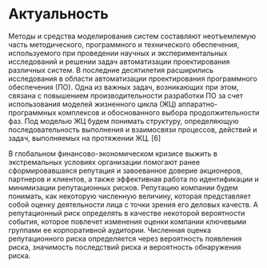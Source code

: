 # Актуальность
Методы и средства моделирования систем составляют неотъемлемую часть методического, программного и технического обеспечения, используемого при проведении научных и экспериментальных исследований и решении задач автоматизации проектирования различных систем. В последние десятилетия расширились исследования в области автоматизации проектирования программного обеспечения (ПО). Одна из важных задач, возникающих при этом, связана с повышением производительности разработки ПО за счет использования моделей жизненного цикла (ЖЦ) аппаратно-программных комплексов и обоснованного выбора продолжительности фаз. Под моделью ЖЦ будем понимать структуру, определяющую последовательность выполнения и взаимосвязи процессов, действий и задач, выполняемых на протяжении ЖЦ. [6]

В глобальном финансово-экономическом кризисе выжить в экстремальных условиях организации помогают ранее сформировавшаяся репутация и завоеванное доверие акционеров, партнеров и клиентов, а также эффективная работа по идентификации и минимизации репутационных рисков. Репутацию компании будем понимать, как некоторую численную величину, которая представляет собой оценку деятельности лица с точки зрения его деловых качеств. А репутационный риск определять в качестве некоторой вероятности события, которое повлечет изменения оценки компании ключевыми группами ее корпоративной аудитории. Численная оценка репутационного риска определяется через вероятность появления риска, значимость последствий риска и вероятность обнаружения риска.

